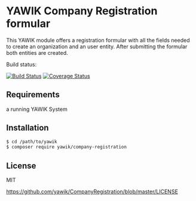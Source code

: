YAWIK Company Registration formular
===================================

This YAWIK module offers a registration formular with all the fields needed to
create an organization and an user entity. After submitting the formular both
entities are created.

Build status: 

[![Build Status](https://travis-ci.org/yawik/CompanyRegistration.svg?branch=master)](https://travis-ci.org/yawik/CompanyRegistration)
[![Coverage Status](https://coveralls.io/repos/github/yawik/CompanyRegistration/badge.svg?branch=master)](https://coveralls.io/github/yawik/CompanyRegistration?branch=master)

Requirements
------------

a running YAWIK System

Installation
------------
```sh
$ cd /path/to/yawik
$ composer require yawik/company-registration
```


License
-------

MIT 

https://github.com/yawik/CompanyRegistration/blob/master/LICENSE